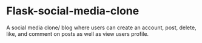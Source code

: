 # Flask-social-media-clone
A social media clone/ blog where users can create an account, post, delete, like, and comment on posts as well as view users profile.
